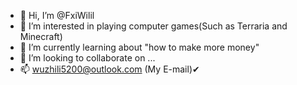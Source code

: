- 👋 Hi, I’m @FxiWilil
- 👀 I’m interested in playing computer games(Such as Terraria and Minecraft)
- 🌱 I’m currently learning about "how to make more money"
- 💞️ I’m looking to collaborate on ...
- 📫 wuzhili5200@outlook.com (My E-mail)✔
<!---
FxiWilil/FxiWilil is a ✨ special ✨ repository because its `README.md` (this file) appears on your GitHub profile.
You can click the Preview link to take a look at your changes.
--->
